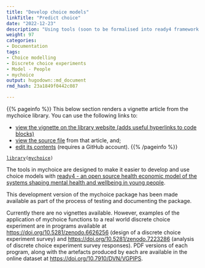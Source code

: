 ```yaml
---
title: "Develop choice models"
linkTitle: "Predict choice"
date: "2022-12-23"
description: "Using tools (soon to be formalised into ready4 framework modules) from the mychoice R package, it is possible to develop choice models from responses to a discrete choice experiment survey."
weight: 97
categories: 
- Documentation
tags: 
- Choice modelling
- Discrete choice experiments
- Model - People
- mychoice
output: hugodown::md_document
rmd_hash: 23a1849f0442c087

---
```


{{% pageinfo %}} This below section renders a vignette article from the mychoice library. You can use the following links to:

-   [view the vignette on the library website (adds useful hyperlinks to code blocks)](https://ready4-dev.github.io/youthu/articles/mychoice.html)
-   [view the source file](https://github.com/ready4-dev/youthu/blob/main/vignettes/mychoice.Rmd) from that article, and;
-   [edit its contents](https://github.com/ready4-dev/youthu/edit/main/vignettes/mychoice.Rmd) (requires a GitHub account). {{% /pageinfo %}}

<div class="highlight">

</div>

<div class="highlight">

<pre class='chroma'><code class='language-r' data-lang='r'><span><span class='kr'><a href='https://rdrr.io/r/base/library.html'>library</a></span><span class='o'>(</span><span class='nv'><a href='https://ready4-dev.github.io/mychoice/'>mychoice</a></span><span class='o'>)</span></span></code></pre>

</div>

The tools in mychoice are designed to make it easier to develop and use choice models with [ready4 - an open source health economic model of the systems shaping mental health and wellbeing in young people](https://www.ready4-dev.com).

This development version of the mychoice package has been made available as part of the process of testing and documenting the package.

Currently there are no vignettes available. However, examples of the application of mychoice functions to a real world discrete choice experiment are in programs available at <https://doi.org/10.5281/zenodo.6626256> (design of a discrete choice experiment survey) and <https://doi.org/10.5281/zenodo.7223286> (analysis of discrete choice experiment survey responses). PDF versions of each program, along with the artefacts produced by each are available in the online dataset at <https://doi.org/10.7910/DVN/VGPIPS>.

